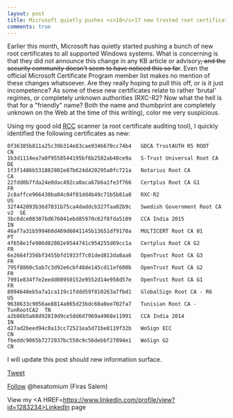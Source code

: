 ```yaml
---
layout: post
title: Microsoft quietly pushes <s>18</s>17 new trusted root certificates
comments: true
---
```


Earlier this month, Microsoft has quietly started pushing a bunch of new root certificates to all supported Windows systems. What is concerning is that they did not announce this change in any KB article or advisory<s>, and the security community doesn't seem to have noticed this so far</s>. Even the official Microsoft Certificate Program member list makes no mention of these changes whatsoever. Are they really hoping to pull this off, or is it just incompetence? As some of these new certificates relate to rather 'brutal' regimes, or completely unknown authorities (RXC-R2? Now what the hell is that for a "friendly" name? Both the name and thumbprint are completely unknown on the Web at the time of this writing), color me very suspicious. 

Using my good old <A HREF=http://www.wilderssecurity.com/threads/rcc-check-your-systems-trusted-root-certificate-store.373819/>RCC</A> scanner (a root certificate auditing tool), I quickly identified the following certificates as new: 

    0f36385b811a25c39b314e83cae9346670cc74b4   GDCA TrustAUTH R5 ROOT         CN
    1b3d1114ea7a0f9558544195bf6b2582ab40ce9a   S-Trust Universal Root CA      DE
    1f3f1486b531882802e87b624d420295a0fc721a   Notarius Root CA               CA
    22fdd0b7fda24e0dac492ca0aca67b6a1fe3f766   Certplus Root CA G1            FR
    2c8affce966430ba04c04f81dd4b49c71b5b81a0   RXC-R2                         US
    32f442093b36d7031b75ca4daddcb327faa02b9c   Swedish Government Root CA v2  SE
    3bc6dce00307bd676041ebd85970c62f8fda5109   CCA India 2015                 IN
    46af7a31b599460d469d6041145b13651df9170a   MULTICERT Root CA 01           PT
    4f658e1fe906d82802e9544741c954255d69cc1a   Certplus Root CA G2            FR
    6e2664f356bf3455bfd1933f7c01ded813da8aa6   OpenTrust Root CA G3           FR
    795f8860c5ab7c3d92e6cbf48de145cd11ef600b   OpenTrust Root CA G2           FR
    7991e834f7e2eedd08950152e9552d14e958d57e   OpenTrust Root CA G1           FR
    8094640eb5a7a1ca119c1fddd59f810263a7fbd1   GlobalSign Root CA - R6        US
    9638633c9056ae8814a065d23bdc60a0ee702fa7   Tunisian Root CA - TunRootCA2  TN
    a2b86b5a68d92819d9ce5dd6d7969a4968e11991   CCA India 2014                 IN
    d27ad2beed94c0a13cc72521ea5d71be8119f32b   WoSign ECC                     CN
    fbeddc9065b7272037bc550c9c56debbf27894e1   WoSign G2                      CN

I will update this post should new information surface.

<a href="http://twitter.com/share" class="twitter-share-button" 
data-url="http://hexatomium.github.io/2015/06/26/ms-very-quietly-adds-18-new-trusted-root-certs/" data-text="MS quietly pushes 17 root certificates"  data-count="horizontal">Tweet</a>
<script type="text/javascript" src="http://platform.twitter.com/widgets.js"></script>

<A href=https://twitter.com/hexatomium>Follow</A> @hexatomium (Firas Salem)

View my <A HREF=https://www.linkedin.com/profile/view?id=1283234>LinkedIn</A> page



